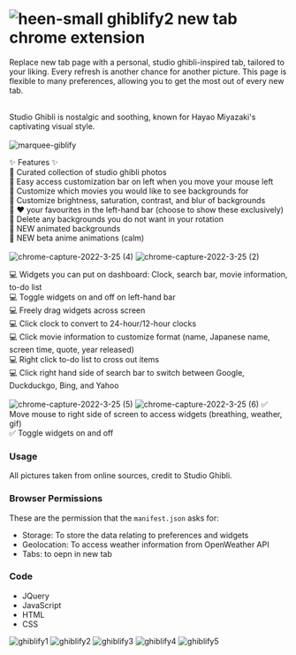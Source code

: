 #   ![heen-small](https://user-images.githubusercontent.com/40601891/165597566-3c6fa7fa-0553-4ec2-80cc-bee568ce7a6b.gif) ghiblify2 new tab chrome extension

Replace new tab page with a personal, studio ghibli-inspired tab, tailored to your liking. Every refresh is another chance for another picture. This page is flexible to many preferences, allowing you to get the most out of every new tab.<br><br>

Studio Ghibli is nostalgic and soothing, known for Hayao Miyazaki's captivating visual style. <br><br>
![marquee-giblify](https://user-images.githubusercontent.com/40601891/165597366-b27eea5b-948d-4dbc-a2e3-c51e4909afc5.png)

✨ Features ✨ <br>
🌄 Curated collection of studio ghibli photos <br>
🌄 Easy access customization bar on left when you move your mouse left<br>
🌄 Customize which movies you would like to see backgrounds for<br>
🌄 Customize brightness, saturation, contrast, and blur of backgrounds<br>
🌄 ❤️ your favourites in the left-hand bar (choose to show these exclusively)<br>
🌄 Delete any backgrounds you do not want in your rotation<br>
🌄 NEW animated backgrounds<br>
🌄 NEW beta anime animations (calm)<br><br>
![chrome-capture-2022-3-25 (4)](https://user-images.githubusercontent.com/40601891/165195018-346683bb-0d72-4db7-9be1-799f61d243c0.gif)
  ![chrome-capture-2022-3-25 (2)](https://user-images.githubusercontent.com/40601891/165194432-8af2d46d-c073-4f0e-a6fe-844fbbba5848.gif)

💻 Widgets you can put on dashboard: Clock, search bar, movie information, to-do list<br>
💻 Toggle widgets on and off on left-hand bar<br>
💻 Freely drag widgets across screen<br>
💻 Click clock to convert to 24-hour/12-hour clocks<br>
💻 Click movie information to customize format (name, Japanese name, screen time, quote, year released)<br>
💻 Right click to-do list to cross out items<br>
💻 Click right hand side of search bar to switch between Google, Duckduckgo, Bing, and Yahoo<br><br>
![chrome-capture-2022-3-25 (5)](https://user-images.githubusercontent.com/40601891/165195395-45dfe764-35cc-4301-ada3-bda149823ad8.gif)
![chrome-capture-2022-3-25 (6)](https://user-images.githubusercontent.com/40601891/165195666-7715bee3-f570-40f8-91db-a22c23d1300a.gif)
✅ Move mouse to right side of screen to access widgets (breathing, weather, gif)<br>
✅ Toggle widgets on and off<br>

### Usage
All pictures taken from online sources, credit to Studio Ghibli.<br>
### Browser Permissions
These are the permission that the `manifest.json` asks for:
- Storage: To store the data relating to preferences and widgets
- Geolocation: To access weather information from OpenWeather API
- Tabs: to oepn in new tab

### Code
- JQuery
- JavaScript
- HTML
- CSS

![ghiblify1](https://user-images.githubusercontent.com/40601891/165597304-b5b4d429-78ca-419d-9ebb-6af64dbd6571.png)
![ghiblify2](https://user-images.githubusercontent.com/40601891/165597323-e49bd7f6-f6b6-408c-b083-755c2ab77040.png)
![ghiblify3](https://user-images.githubusercontent.com/40601891/165597332-c58f475d-0816-4a0c-89e3-a2e33439c6d2.png)
![ghiblify4](https://user-images.githubusercontent.com/40601891/165597339-1c1c0789-b792-483d-b270-889a4190b14e.png)
![ghiblify5](https://user-images.githubusercontent.com/40601891/165597348-e2d5d768-9785-45a3-8a7b-a1ce118fd14f.png)
